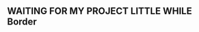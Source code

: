 <html>
<head>
  <title>Hello</title>
</head>
<body>
<h2>WAITING FOR MY PROJECT LITTLE WHILE Border</h2>
</body>
</html>
